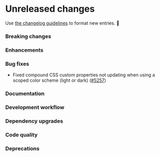 # Unreleased changes

Use [the changelog guidelines](/documentation/Versioning%20and%20changelog.md) to format new entries. 💜

### Breaking changes

### Enhancements

### Bug fixes

- Fixed compound CSS custom properties not updating when using a scoped color scheme (light or dark) ([#5257](https://github.com/Shopify/polaris-react/pull/5257))

### Documentation

### Development workflow

### Dependency upgrades

### Code quality

### Deprecations

